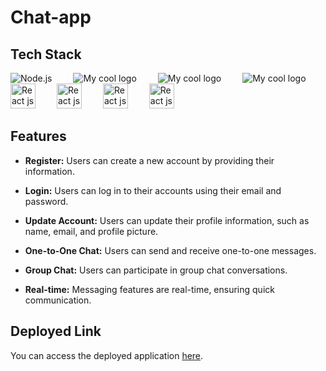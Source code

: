 # Chat-app
## Tech Stack
 
<p>
  <img src="https://camo.githubusercontent.com/dfc69d704694f22168bea3d84584663777fa5301dcad5bbcb5459b336da8d554/68747470733a2f2f696d672e736869656c64732e696f2f62616467652f4e6f64652e6a732d3433383533443f7374796c653d666f722d7468652d6261646765266c6f676f3d6e6f64652e6a73266c6f676f436f6c6f723d7768697465" alt="Node.js" style="margin-right: 30px;"/>
  <img src="https://camo.githubusercontent.com/7f73136d92799b19be179d1ed87b461120c35ed917c7d5ab59a7606209da7bd3/68747470733a2f2f696d672e736869656c64732e696f2f62616467652f457870726573732e6a732d3030303030303f7374796c653d666f722d7468652d6261646765266c6f676f3d65787072657373266c6f676f436f6c6f723d7768697465" alt="My cool logo" style="margin-right: 30px;"/>
  <img src="https://camo.githubusercontent.com/72e92f69f36703548704a9eeda2a9889c2756b5e08f01a9aec6e658c148d014e/68747470733a2f2f696d672e736869656c64732e696f2f62616467652f4d6f6e676f44422d3445413934423f7374796c653d666f722d7468652d6261646765266c6f676f3d6d6f6e676f6462266c6f676f436f6c6f723d7768697465" alt="My cool logo" style="margin-right: 30px;"/>
  <img src="https://camo.githubusercontent.com/92407fc26e09271d8137b8aaf1585b266f04046b96f1564dfe5a69f146e21301/68747470733a2f2f696d672e736869656c64732e696f2f62616467652f4a57542d3030303030303f7374796c653d666f722d7468652d6261646765266c6f676f3d4a534f4e253230776562253230746f6b656e73266c6f676f436f6c6f723d7768697465" alt="My cool logo" style="margin-right: 30px;"/>
  <img src="https://user-images.githubusercontent.com/65671814/216088910-50fc7955-fc70-42f5-ac76-dbbe47460bd5.png" alt="React js" height="40px" style="margin-right: 30px;">
  <img src="https://drive.google.com/uc?id=1QyU5E2jXwqTfg_Fi8v7ZSQGxa16zM4Ed" alt="React js" height="40px" style="margin-right: 30px;">
 <img src="https://drive.google.com/uc?id=1eAP3d2KsJ0EpwEdO5azgGDHF4QzHCRYQ" alt="React js" height="40px" style="margin-right: 30px;">
  <img src="https://drive.google.com/uc?id=13jSCbl9M22a8yXhBF2z2c8_eCmELgGvi" alt="React js" height="40px" style="margin-right: 30px;">
</p>



## Features

- **Register:** Users can create a new account by providing their information.
- **Login:** Users can log in to their accounts using their email and password.
- **Update Account:** Users can update their profile information, such as name, email, and profile picture.

- **One-to-One Chat:** Users can send and receive one-to-one messages.
- **Group Chat:** Users can participate in group chat conversations.
- **Real-time:** Messaging features are real-time, ensuring quick communication.

## Deployed Link

You can access the deployed application [here](https://mesaage-me.onrender.com).


